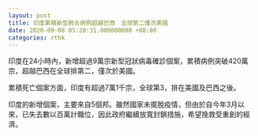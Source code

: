 ```yaml
---
layout: post
title: 印度累積新型肺炎病例超越巴西　全球第二僅次美國
date: 2020-09-08 05:20:31.000000000 +08:00
categories: rthk
---
```


印度在24小時內，新增超過9萬宗新型冠狀病毒確診個案，累積病例突破420萬宗，超越巴西在全球排第二，僅次於美國。

累積死亡個案方面，印度有超過7萬1千宗，全球第3，排在美國及巴西之後。

印度的新增個案，主要來自5個邦。雖然國家未擺脫疫情，但由於自今年3月以來，已失去數以百萬計職位，因此政府繼續放寬封鎖措施，希望挽救受重創的經濟。
